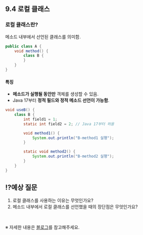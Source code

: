 ## 9.4 로컬 클래스

### 로컬 클래스란?
메소드 내부에서 선언된 클래스를 의미함.

```java
public class A {
    void method() {
        class B {
        }
    }
}
```

#### 특징
- **메소드가 실행될 동안만** 객체를 생성할 수 있음.
- Java 17부터 **정적 필드와 정적 메소드 선언이 가능함**.

```java
void useB() {
    class B {
        int field1 = 1;
        static int field2 = 2; // Java 17부터 허용

        void method1() {
            System.out.println("B-method1 실행");
        }

        static void method2() {
            System.out.println("B-method2 실행");
        }
    }
}
```

## ⁉️예상 질문

1. 로컬 클래스를 사용하는 이유는 무엇인가요?
2. 메소드 내부에서 로컬 클래스를 선언했을 때의 장단점은 무엇인가요?

&nbsp;

※ 자세한 내용은 [블로그](https://mandusitstudy.tistory.com/350)를 참고해주세요.
